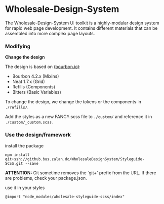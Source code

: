# Wholesale-Design-System

The Wholesale-Design-System UI toolkit is a highly-modular design system for rapid web page development. It contains different materials that can be assembled into more complex page layouts.

### Modifying

**Change the design**

The design is based on ([bourbon.io](http://bourbon.io)):

* Bourbon 4.2.x (Mixins)
* Neat 1.7.x (Grid)
* Refills (Components)
* Bitters (Basic Variables)

To change the design, we change the tokens or the components in `./refills/`.

Add the styles as a new FANCY.scss file to `./custom/` and reference it in `./custom/_custom.scss`.

### Use the design/framework

install the package

`npm install git+ssh://github.bus.zalan.do/WholesaleDesignSystem/Styleguide-SCSS.git --save`

**ATTENTION:**
Git sometime removes the 'git+' prefix from the URL. If there are problems, check your package.json.

use it in your styles

`@import "node_modules/wholesale-styleguide-scss/index"`
